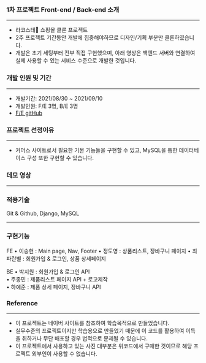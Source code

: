 ### 1차 프로젝트 Front-end / Back-end 소개

---

- 라코스테🐊 쇼핑몰 클론 프로젝트
- 2주 프로젝트 기간동안 개발에 집중해야하므로 디자인/기획 부분만 클론하였습니다.
- 개발은 초기 세팅부터 전부 직접 구현했으며, 아래 영상은 백엔드 서버와 연결하여 실제 사용할 수 있는 서비스 수준으로 개발한 것입니다.

### 개발 인원 및 기간

---

- 개발기간: 2021/08/30 ~ 2021/09/10
- 개발인원: F/E 3명, B/E 3명
- <a href="https://github.com/wecode-bootcamp-korea/24-1st-LaFesta-frontend">F/E gitHub</a>

### 프로젝트 선정이유

---

- 커머스 사이트로서 필요한 기본 기능들을 구현할 수 있고, MySQL을 통한 데이터베이스 구성 또한 구현할 수 있습니다. 

### 데모 영상

---



### 적용기술

Git & Github,
Django, MySQL


---

### 구현기능
FE
• 이송현 :  Main page, Nav, Footer
• 정도영 : 상품리스트, 장바구니 페이지 
• 최파란별 : 회원가입 & 로그인, 상품 상세페이지 

BE
• 박지원 :  회원가입 & 로그인 API <br>
• 주종민 : 제품리스트 페이지 API + 로고제작 <br>
• 하예준 : 제품 상세 페이지, 장바구니 API <br>

### Reference

---

- 이 프로젝트는 네이버 사이트를 참조하여 학습목적으로 만들었습니다.
- 실무수준의 프로젝트이지만 학습용으로 만들었기 때문에 이 코드를 활용하여 이득을 취하거나 무단 배포할 경우 법적으로 문제될 수 있습니다.
- 이 프로젝트에서 사용하고 있는 사진 대부분은 위코드에서 구매한 것이므로 해당 프로젝트 외부인이 사용할 수 없습니다.
